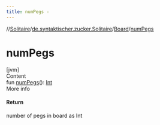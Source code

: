 ```yaml
---
title: numPegs -
---
```

//[Solitaire](../../index.md)/[de.syntaktischer.zucker.Solitaire](../index.md)/[Board](index.md)/[numPegs](num-pegs.md)



# numPegs  
[jvm]  
Content  
fun [numPegs](num-pegs.md)(): [Int](https://kotlinlang.org/api/latest/jvm/stdlib/kotlin/-int/index.html)  
More info  


#### Return  


number of pegs in board as Int

  



